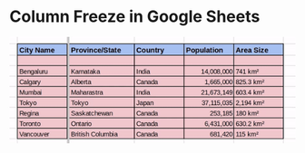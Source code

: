 # Column Freeze in Google Sheets

![Img](https://github.com/Tanu-N-Prabhu/TechIsEasy/blob/main/Img/Screenrecording2024-05-1310.02.12PM-ezgif.com-video-to-gif-converter.gif)


